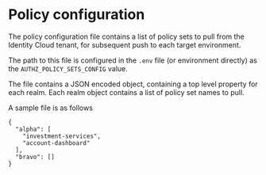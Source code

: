 # Policy configuration

The policy configuration file contains a list of policy sets to pull from the Identity Cloud tenant, for subsequent push to each target environment.

The path to this file is configured in the `.env` file (or environment directly) as the `AUTHZ_POLICY_SETS_CONFIG` value.

The file contains a JSON encoded object, containing a top level property for each realm. Each realm object contains a list of policy set names to pull.

A sample file is as follows

```
{
  "alpha": [
    "investment-services",
    "account-dashboard"
  ],
  "bravo": []
}
```
